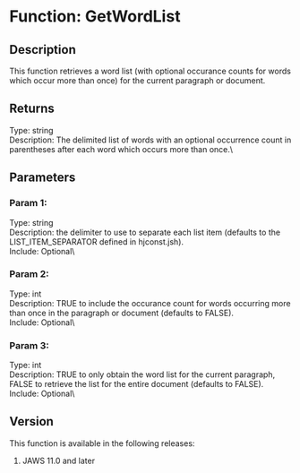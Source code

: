 # Function: GetWordList

## Description

This function retrieves a word list (with optional occurance counts for
words which occur more than once) for the current paragraph or document.

## Returns

Type: string\
Description: The delimited list of words with an optional occurrence
count in parentheses after each word which occurs more than once.\

## Parameters

### Param 1:

Type: string\
Description: the delimiter to use to separate each list item (defaults
to the LIST_ITEM_SEPARATOR defined in hjconst.jsh).\
Include: Optional\

### Param 2:

Type: int\
Description: TRUE to include the occurance count for words occurring
more than once in the paragraph or document (defaults to FALSE).\
Include: Optional\

### Param 3:

Type: int\
Description: TRUE to only obtain the word list for the current
paragraph, FALSE to retrieve the list for the entire document (defaults
to FALSE).\
Include: Optional\

## Version

This function is available in the following releases:

1.  JAWS 11.0 and later
